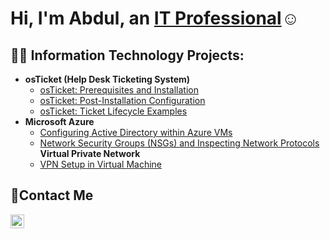 <h1>Hi, I'm Abdul, an <a href="https://linkedin.com/in/Abdulgafar95">IT Professional</a>☺</h1>

<h2>👨‍💻 Information Technology Projects:</h2>

- <b>osTicket (Help Desk Ticketing System)</b>
  - [osTicket: Prerequisites and Installation](https://github.com/Abdulgafar95/osticket-prereqs)
  - [osTicket: Post-Installation Configuration](https://github.com/Abdulgafar95/post-install-config)
  - [osTicket: Ticket Lifecycle Examples](https://github.com/Abdulgafar95/ticket-lifecycle)
- <b>Microsoft Azure</b>
  - [Configuring Active Directory within Azure VMs](https://github.com/Abdulgafar95/configure-ad)
  - [Network Security Groups (NSGs) and Inspecting Network Protocols](https://github.com/Abdulgafar95/azure-network-protocols)
<b>Virtual Private Network</b>
  - [VPN Setup in Virtual Machine ](https://github.com/Abdulgafar95/Setting-UP-A-VPN)

<h2>📩Contact Me</h2>

[<img align="left" alt="Josh | LinkedIn" width="22px" src="https://cdn.jsdelivr.net/npm/simple-icons@v3/icons/linkedin.svg" />][linkedin]

[linkedin]:https://www.linkedin.com/in/Abdulgafar95
